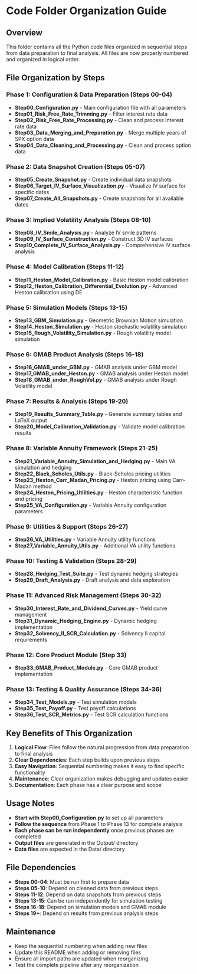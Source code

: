 # Code Folder Organization Guide

## Overview
This folder contains all the Python code files organized in sequential steps from data preparation to final analysis. All files are now properly numbered and organized in logical order.

## File Organization by Steps

### **Phase 1: Configuration & Data Preparation (Steps 00-04)**
- **Step00_Configuration.py** - Main configuration file with all parameters
- **Step01_Risk_Free_Rate_Trimming.py** - Filter interest rate data
- **Step02_Risk_Free_Rate_Processing.py** - Clean and process interest rate data
- **Step03_Data_Merging_and_Preparation.py** - Merge multiple years of SPX option data
- **Step04_Data_Cleaning_and_Processing.py** - Clean and process option data

### **Phase 2: Data Snapshot Creation (Steps 05-07)**
- **Step05_Create_Snapshot.py** - Create individual data snapshots
- **Step06_Target_IV_Surface_Visualization.py** - Visualize IV surface for specific dates
- **Step07_Create_All_Snapshots.py** - Create snapshots for all available dates

### **Phase 3: Implied Volatility Analysis (Steps 08-10)**
- **Step08_IV_Smile_Analysis.py** - Analyze IV smile patterns
- **Step09_IV_Surface_Construction.py** - Construct 3D IV surfaces
- **Step10_Complete_IV_Surface_Analysis.py** - Comprehensive IV surface analysis

### **Phase 4: Model Calibration (Steps 11-12)**
- **Step11_Heston_Model_Calibration.py** - Basic Heston model calibration
- **Step12_Heston_Calibration_Differential_Evolution.py** - Advanced Heston calibration using DE

### **Phase 5: Simulation Models (Steps 13-15)**
- **Step13_GBM_Simulation.py** - Geometric Brownian Motion simulation
- **Step14_Heston_Simulation.py** - Heston stochastic volatility simulation
- **Step15_Rough_Volatility_Simulation.py** - Rough volatility model simulation

### **Phase 6: GMAB Product Analysis (Steps 16-18)**
- **Step16_GMAB_under_GBM.py** - GMAB analysis under GBM model
- **Step17_GMAB_under_Heston.py** - GMAB analysis under Heston model
- **Step18_GMAB_under_RoughVol.py** - GMAB analysis under Rough Volatility model

### **Phase 7: Results & Analysis (Steps 19-20)**
- **Step19_Results_Summary_Table.py** - Generate summary tables and LaTeX output
- **Step20_Model_Calibration_Validation.py** - Validate model calibration results

### **Phase 8: Variable Annuity Framework (Steps 21-25)**
- **Step21_Variable_Annuity_Simulation_and_Hedging.py** - Main VA simulation and hedging
- **Step22_Black_Scholes_Utils.py** - Black-Scholes pricing utilities
- **Step23_Heston_Carr_Madan_Pricing.py** - Heston pricing using Carr-Madan method
- **Step24_Heston_Pricing_Utilities.py** - Heston characteristic function and pricing
- **Step25_VA_Configuration.py** - Variable Annuity configuration parameters

### **Phase 9: Utilities & Support (Steps 26-27)**
- **Step26_VA_Utilities.py** - Variable Annuity utility functions
- **Step27_Variable_Annuity_Utils.py** - Additional VA utility functions

### **Phase 10: Testing & Validation (Steps 28-29)**
- **Step28_Hedging_Test_Suite.py** - Test dynamic hedging strategies
- **Step29_Draft_Analysis.py** - Draft analysis and data exploration

### **Phase 11: Advanced Risk Management (Steps 30-32)**
- **Step30_Interest_Rate_and_Dividend_Curves.py** - Yield curve management
- **Step31_Dynamic_Hedging_Engine.py** - Dynamic hedging implementation
- **Step32_Solvency_II_SCR_Calculation.py** - Solvency II capital requirements

### **Phase 12: Core Product Module (Step 33)**
- **Step33_GMAB_Product_Module.py** - Core GMAB product implementation

### **Phase 13: Testing & Quality Assurance (Steps 34-36)**
- **Step34_Test_Models.py** - Test simulation models
- **Step35_Test_Payoff.py** - Test payoff calculations
- **Step36_Test_SCR_Metrics.py** - Test SCR calculation functions

## Key Benefits of This Organization

1. **Logical Flow**: Files follow the natural progression from data preparation to final analysis
2. **Clear Dependencies**: Each step builds upon previous steps
3. **Easy Navigation**: Sequential numbering makes it easy to find specific functionality
4. **Maintenance**: Clear organization makes debugging and updates easier
5. **Documentation**: Each phase has a clear purpose and scope

## Usage Notes

- **Start with Step00_Configuration.py** to set up all parameters
- **Follow the sequence** from Phase 1 to Phase 13 for complete analysis
- **Each phase can be run independently** once previous phases are completed
- **Output files** are generated in the Output/ directory
- **Data files** are expected in the Data/ directory

## File Dependencies

- **Steps 00-04**: Must be run first to prepare data
- **Steps 05-10**: Depend on cleaned data from previous steps
- **Steps 11-12**: Depend on data snapshots from previous steps
- **Steps 13-15**: Can be run independently for simulation testing
- **Steps 16-18**: Depend on simulation models and GMAB module
- **Steps 19+**: Depend on results from previous analysis steps

## Maintenance

- Keep the sequential numbering when adding new files
- Update this README when adding or removing files
- Ensure all import paths are updated when reorganizing
- Test the complete pipeline after any reorganization 